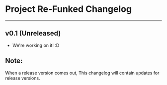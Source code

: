 # Project Re-Funked Changelog
-----
## v0.1 (Unreleased)
- We're working on it! :D

## Note:
When a release version comes out, This changelog will contain updates for release versions.
